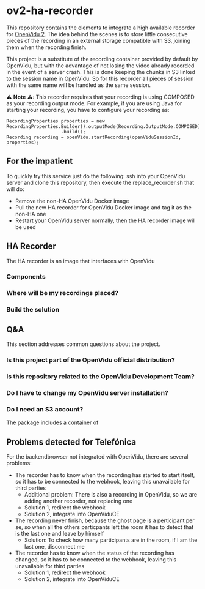 # ov2-ha-recorder
This repository contains the elements to integrate a high available recorder for [OpenVidu 2](https://openvidu.io). The idea behind the scenes is to store little consecutive pieces of the recording in an external storage compatible with S3, joining them when the recording finish.

This project is a substitute of the recording container provided by default by OpenVidu, but with the advantage of not losing the video already recorded in the event of a server crash.  This is done keeping the chunks in S3 linked to the session name in OpenVidu. So for this recorder all pieces of session with the same name will be handled as the same session.

⚠ __Note__ ⚠:  This recorder requires that your recording is using COMPOSED as your recording output mode. For example, if you are using Java for starting your recording, you have to configure your recording as:
```
RecordingProperties properties = new RecordingProperties.Builder().outputMode(Recording.OutputMode.COMPOSED)
					.build();
Recording recording = openVidu.startRecording(openViduSessionId, properties);
```

## For the impatient
To quickly try this service just do the following: ssh into your OpenVidu server and clone this repository, then execute the replace_recorder.sh that will do:
* Remove the non-HA OpenVidu Docker image
* Pull the new HA recorder for OpenVidu Docker image and tag it as the non-HA one
* Restart your OpenVidu server normally, then the HA recorder image will be used


## HA Recorder
The HA recorder is an image that interfaces with OpenVidu 

### Components 
### Where will be my recordings placed?
### Build the solution
## Q&A
This section addresses common questions about the project.
### Is this project part of the OpenVidu official distribution?
### Is this repository related to the OpenVidu Development Team?
### Do I have to change my OpenVidu server installation?
### Do I need an S3 account?
The package includes a container of 




## Problems detected for Telefónica
For the backendbrowser not integrated with OpenVidu, there are several problems:
* The recorder has to know when the recording has started to start itself, so it has to be connected to the webhook, leaving this unavailable for third parties
  * Additional problem: There is also a recording in OpenVidu, so we are adding another recorder, not replacing one
  * Solution 1, redirect the webhook
  * Solution 2, integrate into OpenViduCE
* The recording never finish, because the ghost page is a perticipant per se, so when all the others particpants left the room it has to detect that is the last one and leave by himself
  * Solution: To check how many participants are in the room, if I am the last one, disconnect me
* The recorder has to know when the status of the recording has changed, so it has to be connected to the webhook, leaving this unavailable for third parties
  * Solution 1, redirect the webhook
  * Solution 2, integrate into OpenViduCE



